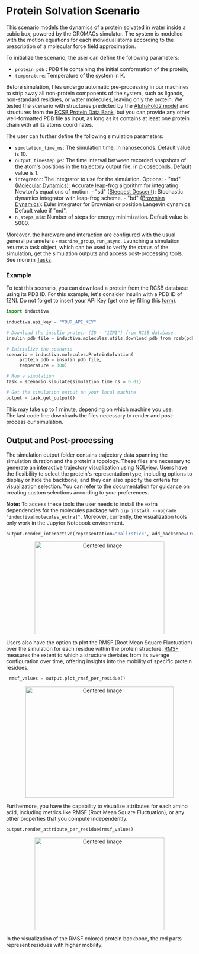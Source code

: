 # Protein Solvation Scenario

This scenario models the dynamics of a protein solvated in water inside a cubic box, powered by the GROMACs simulator. The system is modelled with the motion equations for each individual atoms according to the prescription of a molecular force field approximation.

To initialize the scenario, the user can define the following parameters:
- `protein_pdb` : PDB file containing the initial conformation of the protein;
- `temperature`: Temperature of the system in K.

Before simulation, files undergo automatic pre-processing in our machines to strip away all non-protein components of the system, such 
as ligands, non-standard residues, or water molecules, leaving only the protein.
We tested the scenario with structures predicted by the [AlphaFold2 model](https://alphafold.ebi.ac.uk) and structures from the [RCSB Protein Data Bank](https://www.rcsb.org), but you can provide any other well-formatted PDB file as input, as long as its contains at least one protein chain with all its atoms coordinates. 



The user can further define the following simulation parameters:
- `simulation_time_ns`: The simulation time, in nanoseconds. Default value is 10.
- `output_timestep_ps`: The time interval between recorded snapshots of the atom's positions in the trajectory output file, in picoseconds. Default value is 1.
- `integrator`: The integrator to use for the simulation.
    Options:
                - "md" ([Molecular Dynamics](https://manual.gromacs.org/documentation/2019/reference-manual/algorithms/molecular-dynamics.html)): Accurate leap-frog algorithm for
                integrating Newton's equations of motion.
                - "sd" ([Steepest Descent](https://manual.gromacs.org/current/reference-manual/algorithms/energy-minimization.html)): Stochastic dynamics integrator with
                leap-frog scheme.
                - "bd" ([Brownian Dynamics](https://manual.gromacs.org/documentation/2021.2/reference-manual/algorithms/brownian-dynamics.html)): Euler integrator for Brownian or
                position Langevin dynamics.
    Default value if "md".
- `n_steps_min`: Number of steps for energy minimization. Default value is 5000.

Moreover, the hardware and interaction are configured with the usual general parameters - `machine_group`, `run_async`.
 Launching a simulation returns a task object, which can be used to verify the status of the simulation, get the simulation outputs and access post-processing tools. See more in [Tasks](inductiva/README.md).

### Example
To test this scenario, you can download a protein from the RCSB database using its PDB ID. For this example, let's consider insulin with a PDB ID of 1ZNI.
Do not forget to insert your API Key (get one by filling this [form](https://docs.google.com/forms/d/e/1FAIpQLSflytIIwzaBE_ZzoRloVm3uTo1OQCH6Cqhw3bhFVnC61s7Wmw/viewform?usp=sf_link)).

```python
import inductiva

inductiva.api_key = "YOUR_API_KEY"

# Download the insulin protein (ID - "1ZNI") from RCSB database
insulin_pdb_file = inductiva.molecules.utils.download_pdb_from_rcsb(pdb_id="1ZNI")

# Initialize the scenario
scenario = inductiva.molecules.ProteinSolvation(
     protein_pdb = insulin_pdb_file,
     temperature = 300)

# Run a simulation
task = scenario.simulate(simulation_time_ns = 0.01)

# Get the simulation output on your local machine.
output = task.get_output()
 ```
This may take up to 1 minute, depending on which machine you use.  
The last code line downloads the files necessary to render and post-process our simulation.

## Output and Post-processing 
The simulation output folder contains trajectory data spanning the simulation duration and the protein's topology. These files are necessary to generate an interactive trajectory visualization using [NGLview](https://github.com/nglviewer/nglview). Users have the flexibility to select the protein's representation type, including options to display or hide the backbone, and they can also specify the criteria for visualization selection. You can refer to the [documentation](https://nglviewer.org/ngl/api/manual/usage/selection-language.html) for guidance on creating custom selections according to your preferences.

**Note:** To access these tools the user needs to install the extra dependencies for the molecules package with
`pip install --upgrade "inductiva[molecules_extra]"`. Moreover, currently, the visualization tools only work in the Jupyter Notebook environment.

```python
output.render_interactive(representation="ball+stick", add_backbone=True, selection="protein")
 ```
<p align="center">
  <img src="https://github.com/inductiva/inductiva/assets/114397668/87e58f32-c23d-4115-929a-71ef8c789033" alt="Centered Image" width="350" height="250">
</p>

Users also have the option to plot the RMSF (Root Mean Square Fluctuation) over the simulation for each residue within the protein structure. [RMSF](https://userguide.mdanalysis.org/stable/examples/analysis/alignment_and_rms/rmsf.html) measures the extent to which a structure deviates from its average configuration over time, offering insights into the mobility of specific protein residues. 

```python
 rmsf_values = output.plot_rmsf_per_residue()
 ```

<p align="center">
  <img src="https://github.com/inductiva/inductiva/assets/114397668/9735edee-ce60-4a73-959a-8a5c127986c6" alt="Centered Image" width="400" height="300">
</p>

Furthermore, you have the capability to visualize attributes for each amino acid, including metrics like RMSF (Root Mean Square Fluctuation), or any other properties that you compute independently.

```python
output.render_attribute_per_residue(rmsf_values)
 ```

<p align="center">
  <img src="https://github.com/inductiva/inductiva/assets/114397668/459e39fa-570b-46d3-a54d-54d0b72298ac" alt="Centered Image" width="350" height="250">
</p>

In the visualization of the RMSF colored protein backbone, the red parts represent residues with higher mobility.
